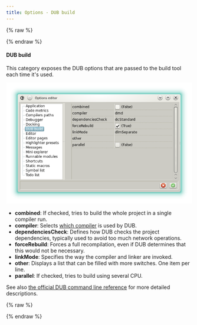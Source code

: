 ```yaml
---
title: Options - DUB build
---
```


{% raw %}
<script src="//cdnjs.cloudflare.com/ajax/libs/anchor-js/4.0.0/anchor.min.js"></script>
{% endraw %}

#### DUB build

This category exposes the DUB options that are passed to the build tool each time it's used.

![](img/options_dub_build.png)

- **combined**: If checked, tries to build the whole project in a single compiler run.
- **compiler**: Selects [which compiler](options_compilers_paths) is used by DUB.
- **dependenciesCheck**: Defines how DUB checks the project dependencies, typically used to avoid too much network operations.
- **forceRebuild**: Forces a full recompilation, even if DUB determines that this would not be necessary.
- **linkMode**: Specifies the way the compiler and linker are invoked.
- **other**: Displays a list that can be filled with more switches. One item per line.
- **parallel**: If checked, tries to build using several CPU.

See also [the official DUB command line reference](http://code.dlang.org/docs/commandline) for more detailed descriptions.

{% raw %}
<script>
anchors.add();
</script>
{% endraw %}
